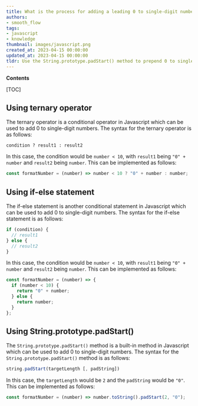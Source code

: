 ```yaml
---
title: What is the process for adding a leading 0 to single-digit numbers?
authors:
- smooth_flow
tags:
- javascript
- knowledge
thumbnail: images/javascript.png
created_at: 2023-04-15 00:00:00
updated_at: 2023-04-15 00:00:00
tldr: Use the String.prototype.padStart() method to prepend 0 to single-digit numbers.
---
```


**Contents**

[TOC]

## Using ternary operator

The ternary operator is a conditional operator in Javascript which can be used to add 0 to single-digit numbers. The syntax for the ternary operator is as follows:

```
condition ? result1 : result2
```

In this case, the condition would be `number < 10`, with `result1` being `"0" + number` and `result2` being `number`. This can be implemented as follows:

```javascript
const formatNumber = (number) => number < 10 ? "0" + number : number;
```

## Using if-else statement

The if-else statement is another conditional statement in Javascript which can be used to add 0 to single-digit numbers. The syntax for the if-else statement is as follows:

```javascript
if (condition) {
  // result1
} else {
  // result2
}
```

In this case, the condition would be `number < 10`, with `result1` being `"0" + number` and `result2` being `number`. This can be implemented as follows:

```javascript
const formatNumber = (number) => {
  if (number < 10) {
    return "0" + number;
  } else {
    return number;
  }
};
```

## Using String.prototype.padStart()

The `String.prototype.padStart()` method is a built-in method in Javascript which can be used to add 0 to single-digit numbers. The syntax for the `String.prototype.padStart()` method is as follows:

```javascript
string.padStart(targetLength [, padString])
```

In this case, the `targetLength` would be `2` and the `padString` would be `"0"`. This can be implemented as follows:

```javascript
const formatNumber = (number) => number.toString().padStart(2, "0");
```
